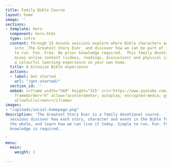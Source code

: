 ```yaml
---
title: Family Bible Course
layout: home
image: ''
sections:
- template: hero
  component: hero.html
  type: intro
  content: Through 15 minute sessions explore where Bible characters and events fit
    into _The Greatest Story Ever_ and discover how we can be part of it today. Simple
    to run. Fun. Free. No prior knowledge required.  This family devotional course
    mixes online content (videos, readings, discussion) and physical cards to form
    a colourful learning experience in your own home.
  title: A bitesize Bible experience
  actions:
  - label: Get started
    url: "/get-started/"
  section_id: ''
  embed: <iframe width="560" height="315" src="https://www.youtube.com/embed/iusUr-SB88M"
    frameborder="0" allow="accelerometer; autoplay; encrypted-media; gyroscope; picture-in-picture"
    allowfullscreen></iframe>
images:
- "/uploads/social-homepage.png"
description: 'The Greatest Story Ever is a family devotional course.  Through daily
  sessions discover how each story, character and event in the Bible forms part of
  the whole, and learn how we can live it today. Simple to run. Fun. Free. No prior
  knowledge is required.

'
menu:
  main:
    weight: 1

---
```

